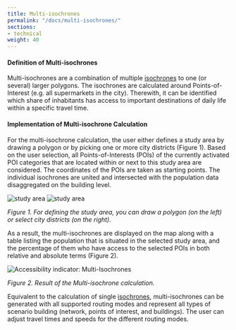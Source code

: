 ```yaml
---
title: Multi-isochrones   
permalink: "/docs/multi-isochrones/"
sections:
- technical
weight: 40
---
```

#### Definition of Multi-isochrones

Multi-isochrones are a combination of multiple [isochrones](/docs/isochrone/ "Documentation on isochrones") to one (or several) larger polygons. The isochrones are calculated around Points-of-Interest (e.g. all supermarkets in the city). Therewith, it can be identified which share of inhabitants has access to important destinations of daily life within a specific travel time. 

#### Implementation of Multi-isochrone Calculation

For the multi-isochrone calculation, the user either defines a study area by drawing a polygon or by picking one or more city districts (Figure 1). Based on the user selection, all Points-of-Interests (POIs) of the currently activated POI categories that are located within or next to this study area are considered. The coordinates of the POIs are taken as starting points. The individual isochrones are united and intersected with the population data disaggregated on the building level. 

<img src="\images\docs\technical_documentation\multi-isochrones\multi-isochrone_1_en.webp" alt="study area" 
style="max-height:300px;"/>
<img src="\images\docs\technical_documentation\multi-isochrones\multi-isochrone_2_en.webp" alt="study area" 
style="max-height:300px;"/>

_Figure 1. For defining the study area, you can draw a polygon (on the left) or select city districts (on the right)._
   
As a result, the multi-isochrones are displayed on the map along with a table listing the population that is situated in the selected study area, and the percentage of them who have access to the selected POIs in both relative and absolute terms (Figure 2).

![Accessibility indicator: Multi-Isochrones](/images/docs/technical_documentation/multi-isochrones/multi-isochrone_3_en.webp "Accessibility indicator: Multi-isochrones")

_Figure 2. Result of the Multi-isochrone calculation._

Equivalent to the calculation of single [isochrones](/docs/isochrone/ "Documentation on isochrones"), multi-isochrones can be generated with all supported routing modes and represent all types of scenario building (network, points of interest, and buildings). The user can adjust travel times and speeds for the different routing modes.